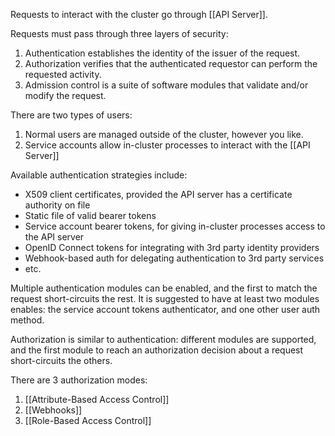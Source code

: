 Requests to interact with the cluster go through [[API Server]].

Requests must pass through three layers of security:
1. Authentication establishes the identity of the issuer of the request.
2. Authorization verifies that the authenticated requestor can perform the requested activity.
3. Admission control is a suite of software modules that validate and/or modify the request.

There are two types of users:
1. Normal users are managed outside of the cluster, however you like.
2. Service accounts allow in-cluster processes to interact with the [[API Server]]

Available authentication strategies include:
- X509 client certificates, provided the API server has a certificate authority on file
- Static file of valid bearer tokens
- Service account bearer tokens, for giving in-cluster processes access to the API server
- OpenID Connect tokens for integrating with 3rd party identity providers
- Webhook-based auth for delegating authentication to 3rd party services
- etc.

Multiple authentication modules can be enabled, and the first to match the request short-circuits the rest.  It is suggested to have at least two modules enables: the service account tokens authenticator, and one other user auth method.

Authorization is similar to authentication: different modules are supported, and the first module to reach an authorization decision about a request short-circuits the others.

There are 3 authorization modes:
1. [[Attribute-Based Access Control]]
2. [[Webhooks]]
3. [[Role-Based Access Control]]